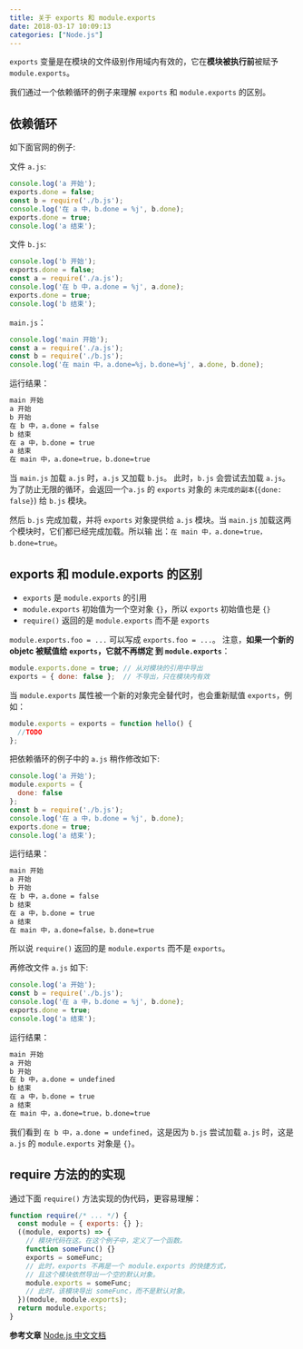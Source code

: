 ```yaml
---
title: 关于 exports 和 module.exports
date: 2018-03-17 10:09:13
categories: ["Node.js"]
---
```


`exports` 变量是在模块的文件级别作用域内有效的，它在**模块被执行前**被赋予 `module.exports`。

<!-- more -->

我们通过一个依赖循环的例子来理解 `exports` 和 `module.exports` 的区别。

## 依赖循环

如下面官网的例子:

文件 `a.js`:

```javascript
console.log('a 开始');
exports.done = false;
const b = require('./b.js');
console.log('在 a 中，b.done = %j', b.done);
exports.done = true;
console.log('a 结束');
```

文件 `b.js`:

```javascript
console.log('b 开始');
exports.done = false;
const a = require('./a.js');
console.log('在 b 中，a.done = %j', a.done);
exports.done = true;
console.log('b 结束');
```

`main.js`：

```javascript
console.log('main 开始');
const a = require('./a.js');
const b = require('./b.js');
console.log('在 main 中，a.done=%j，b.done=%j', a.done, b.done);
```

运行结果：

```bash
main 开始
a 开始
b 开始
在 b 中，a.done = false
b 结束
在 a 中，b.done = true
a 结束
在 main 中，a.done=true，b.done=true
```

当 `main.js` 加载 `a.js` 时，`a.js` 又加载 `b.js`。 此时，`b.js` 会尝试去加载 `a.js`。 为了防止无限的循环，会返回一个`a.js`
的 `exports` 对象的 `未完成的副本`(`{done: false}`) 给 `b.js` 模块。

然后 `b.js` 完成加载，并将 `exports` 对象提供给 `a.js` 模块。当 `main.js` 加载这两个模块时，它们都已经完成加载。所以输
出：`在 main 中，a.done=true，b.done=true`。

## exports 和 module.exports 的区别

- `exports` 是 `module.exports` 的引用
- `module.exports` 初始值为一个空对象 `{}`，所以 `exports` 初始值也是 `{}`
- `require()` 返回的是 `module.exports` 而不是 `exports`

`module.exports.foo = ...` 可以写成 `exports.foo = ...`。 注意，**如果一个新的 objetc 被赋值给 `exports`，它就不再绑定
到 `module.exports`**：

```javascript
module.exports.done = true; // 从对模块的引用中导出
exports = { done: false };  // 不导出，只在模块内有效
```

当 `module.exports` 属性被一个新的对象完全替代时，也会重新赋值 `exports`，例如：

```javascript
module.exports = exports = function hello() {
  //TODO
};
```

把依赖循环的例子中的 `a.js` 稍作修改如下:

```javascript
console.log('a 开始');
module.exports = {
  done: false
};
const b = require('./b.js');
console.log('在 a 中，b.done = %j', b.done);
exports.done = true;
console.log('a 结束');
```

运行结果：

```bash
main 开始
a 开始
b 开始
在 b 中，a.done = false
b 结束
在 a 中，b.done = true
a 结束
在 main 中，a.done=false，b.done=true
```

所以说 `require()` 返回的是 `module.exports` 而不是 `exports`。

再修改文件 `a.js` 如下:

```javascript
console.log('a 开始');
const b = require('./b.js');
console.log('在 a 中，b.done = %j', b.done);
exports.done = true;
console.log('a 结束');
```

运行结果：

```bash
main 开始
a 开始
b 开始
在 b 中，a.done = undefined
b 结束
在 a 中，b.done = true
a 结束
在 main 中，a.done=true，b.done=true
```

我们看到 `在 b 中，a.done = undefined`，这是因为 `b.js` 尝试加载 `a.js` 时，这是 `a.js` 的 `module.exports` 对象是 `{}`。

## require 方法的的实现

通过下面 `require()` 方法实现的伪代码，更容易理解：

``` javascript
function require(/* ... */) {
  const module = { exports: {} };
  ((module, exports) => {
    // 模块代码在这。在这个例子中，定义了一个函数。
    function someFunc() {}
    exports = someFunc;
    // 此时，exports 不再是一个 module.exports 的快捷方式，
    // 且这个模块依然导出一个空的默认对象。
    module.exports = someFunc;
    // 此时，该模块导出 someFunc，而不是默认对象。
  })(module, module.exports);
  return module.exports;
}
```

**参考文章** [Node.js 中文文档](http://Node.js.cn/api/modules.html)
